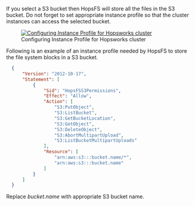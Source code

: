 
If you select a S3 bucket then HopsFS will store all the files in the S3 bucket. Do not forget to set
appropriate instance profile so that the cluster instances can access the selected bucket.

<p align="center">
  <figure>
    <a  href="../../../assets/images/hopsworksai/aws/iam_role.png">
      <img src="../../../assets/images/hopsworksai/aws/iam_role.png" alt="Configuring Instance Profile for Hopsworks cluster">
    </a>
    <figcaption>Configuring Instance Profile for Hopsworks cluster</figcaption>
  </figure>
</p>

Following is an example of an instance profile needed by HopsFS to store the file system blocks in a S3 bucket.

```json
  {
      "Version": "2012-10-17",
      "Statement": [
          {
              "Sid": "HopsFSS3Permissions",
              "Effect": "Allow",
              "Action": [
                  "S3:PutObject",
                  "S3:ListBucket",
                  "S3:GetBucketLocation",
                  "S3:GetObject",
                  "S3:DeleteObject",
                  "S3:AbortMultipartUpload",
                  "S3:ListBucketMultipartUploads"
              ],
              "Resource": [
                  "arn:aws:s3:::bucket.name/*",
                  "arn:aws:s3:::bucket.name"
              ]
          }
      ]
  }
```

Replace *bucket.name* with appropriate S3 bucket name.
